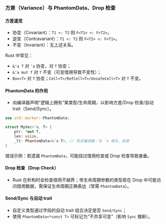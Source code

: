 ### 方差（Variance）与 PhantomData、Drop 检查

#### 方差速览

- 协变（Covariant）：`T1 <: T2` 则 `F<T1> <: F<T2>`。
- 逆变（Contravariant）：`T1 <: T2` 则 `F<T2> <: F<T1>`。
- 不变（Invariant）：无上述关系。

Rust 中常见：
- `&'a T` 对 `'a` 协变，对 `T` 协变；
- `&'a mut T` 对 `T` 不变（可变借用导致不变性）；
- `Box<T>` 对 `T` 协变；`Cell<T>/RefCell<T>/UnsafeCell<T>` 对 `T` 不变。

#### PhantomData 的作用

- 向编译器声明“逻辑上拥有”某类型/生命周期，以影响方差/Drop 检查/自动 trait（Send/Sync）。

```rust
use std::marker::PhantomData;

struct MyVec<'a, T> {
    ptr: *mut T,
    len: usize,
    _lt: PhantomData<&'a T>, // 告诉编译器：与 'a 相关，协变
}
```

错误示例：若遗漏 `PhantomData`，可能绕过借用检查或 Drop 检查导致悬垂。

#### Drop 检查（Drop Check）

- Rust 在析构时会检查借用不越界；带生命周期参数的类型若在 Drop 中可能访问借用数据，需保证生命周期正确表达（常需 `PhantomData`）。

#### Send/Sync 与自动 trait

- 自定义类型通过字段的自动 trait 组合决定是否 `Send/Sync`；
- 使用 `PhantomData<*const T>` 可标记为“不共享可变”（影响 `Sync` 推断）。

